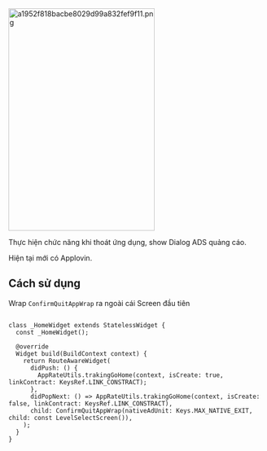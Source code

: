 
<img src=":/3c3f48fedbfe4cbfb30b46ff711da234" alt="a1952f818bacbe8029d99a832fef9f11.png" width="287" height="437">

Thực hiện chức năng khi thoát ứng dụng, show Dialog ADS quảng cáo.

Hiện tại mới có Applovin.

## Cách sử dụng
Wrap `ConfirmQuitAppWrap` ra ngoài cái Screen đầu tiên

```

class _HomeWidget extends StatelessWidget {
  const _HomeWidget();

  @override
  Widget build(BuildContext context) {
    return RouteAwareWidget(
      didPush: () {
        AppRateUtils.trakingGoHome(context, isCreate: true, linkContract: KeysRef.LINK_CONSTRACT);
      },
      didPopNext: () => AppRateUtils.trakingGoHome(context, isCreate: false, linkContract: KeysRef.LINK_CONSTRACT),
      child: ConfirmQuitAppWrap(nativeAdUnit: Keys.MAX_NATIVE_EXIT, child: const LevelSelectScreen()),
    );
  }
}

```